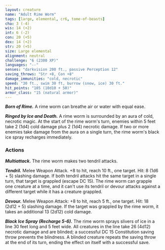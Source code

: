 ```yaml
---
layout: creature
name: "Adult Rime Worm"
tags: [large, elemental, cr6, tome-of-beasts]
cha: 3 (-4)
wis: 14 (+2)
int: 6 (-2)
con: 20 (+5)
dex: 14 (+2)
str: 20 (+5)
size: Large elemental
alignment: neutral
challenge: "6 (2300 XP)"
languages: "--"
senses: "darkvision 200 ft., passive Perception 12"
saving_throws: "Str +8, Con +8"
damage_immunities: "cold, necrotic"
speed: "30 ft., swim 30 ft, burrow (snow, ice) 30 ft."
hit_points: "105 (10d10 + 50)"
armor_class: "15 (natural armor)"
---
```


***Born of Rime.*** A rime worm can breathe air or water with equal ease.

***Ringed by Ice and Death.*** A rime worm is surrounded by an aura of cold, necrotic magic. At the start of the rime worm's turn, enemies within 5 feet take 2 (1d4) cold damage plus 2 (1d4) necrotic damage. If two or more enemies take damage from the aura on a single turn, the rime worm's black ice spray recharges immediately.

### Actions

***Multiattack.*** The rime worm makes two tendril attacks.

***Tendril.*** Melee Weapon Attack. +8 to hit, reach 10 ft., one target. Hit: 8 (1d6 + 5) slashing damage. If both tendril attacks hit the same target in a single turn, that target is grappled (escape DC 15). The rime worm can grapple one creature at a time, and it can't use its tendril or devour attacks against a different target while it has a creature grappled.

***Devour.*** Melee Weapon Attack: +8 to hit, reach 5 ft., one target. Hit: 18 (2d12 + 5) slashing damage. If the target was grappled by the rime worm, it takes an additional 13 (2d12) cold damage.

***Black Ice Spray (Recharge 5-6).*** The rime worm sprays slivers of ice in a line 30 feet long and 5 feet wide. All creatures in the line take 26 (4d12) necrotic damage and are blinded; a successful DC 15 Constitution saving throw prevents the blindness. A blinded creature repeats the saving throw at the end of its turn, ending the effect on itself with a successful save.

